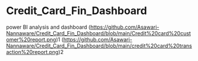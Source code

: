 # Credit_Card_Fin_Dashboard
power BI analysis and dashboard
(https://github.com/Asawari-Nannaware/Credit_Card_Fin_Dashboard/blob/main/Credit%20card%20customer%20report.png)1
(https://github.com/Asawari-Nannaware/Credit_Card_Fin_Dashboard/blob/main/credit%20card%20transaction%20report.png)2

